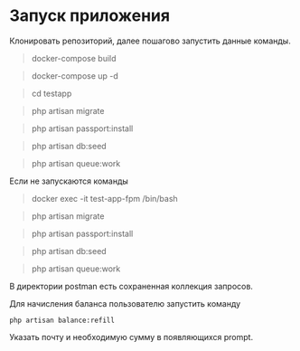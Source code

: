 # Запуск приложения

Клонировать репозиторий, далее пошагово запустить данные команды.

>docker-compose build

>docker-compose up -d

>cd testapp

>php artisan migrate

>php artisan passport:install

>php artisan db:seed

>php artisan queue:work

Если не запускаются команды

>docker exec -it test-app-fpm /bin/bash

>php artisan migrate

>php artisan passport:install
 
>php artisan db:seed

>php artisan queue:work

В директории postman есть сохраненная коллекция запросов.

Для начисления баланса пользователю запустить команду

`php artisan balance:refill`

Указать почту и необходимую сумму в появляющихся prompt.
